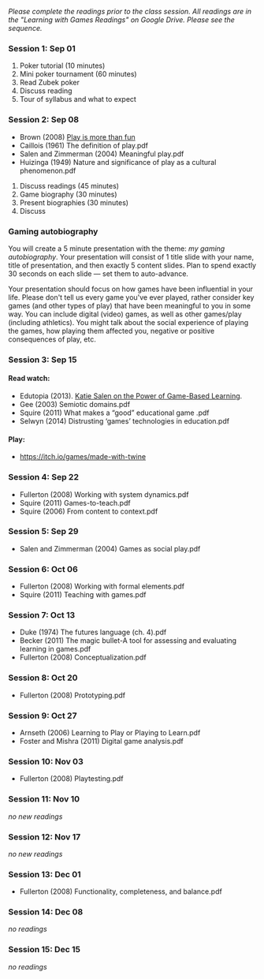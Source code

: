 
_Please complete the readings prior to the class session. All readings are in the "Learning with Games Readings" on Google Drive. Please see the sequence._



### Session 1: Sep 01

1. Poker tutorial (10 minutes)
2. Mini poker tournament (60 minutes)
3. Read Zubek poker
4. Discuss reading
5. Tour of syllabus and what to expect







### Session 2: Sep 08
- Brown (2008) [Play is more than fun](https://www.ted.com/talks/stuart_brown_play_is_more_than_just_fun)
- Caillois (1961) The definition of play.pdf
- Salen and Zimmerman (2004) Meaningful play.pdf
- Huizinga (1949) Nature and significance of play as a cultural phenomenon.pdf

1. Discuss readings (45 minutes)
2. Game biography (30 minutes)
3. Present biographies (30 minutes)
4. Discuss

### Gaming autobiography
You will create a 5 minute presentation with the theme: _my gaming autobiography_. Your presentation will consist of 1 title slide with your name, title of presentation, and then exactly 5 content slides. Plan to spend exactly 30 seconds on each slide &mdash; set them to auto-advance.

Your presentation should focus on how games have been influential in your life. Please don't tell us every game you've ever played, rather consider key games (and other types of play) that have been meaningful to you in some way. You can include digital (video) games, as well as other games/play (including athletics). You might talk about the social experience of playing the games, how playing them affected you, negative or positive consequences of play, etc.


### Session 3: Sep 15
#### Read watch:
- Edutopia (2013). [Katie Salen on the Power of Game-Based Learning](https://www.youtube.com/watch?embed=0&v=Wk_OfUHpCbM).
- Gee (2003) Semiotic domains.pdf
- Squire (2011) What makes a “good” educational game .pdf
- Selwyn (2014) Distrusting ‘games’ technologies in education.pdf

#### Play:
- https://itch.io/games/made-with-twine

### Session 4: Sep 22
- Fullerton (2008) Working with system dynamics.pdf
- Squire (2011) Games-to-teach.pdf
- Squire (2006) From content to context.pdf

### Session 5: Sep 29
- Salen and Zimmerman (2004) Games as social play.pdf

### Session 6: Oct 06
- Fullerton (2008) Working with formal elements.pdf
- Squire (2011) Teaching with games.pdf

### Session 7: Oct 13
- Duke (1974) The futures language (ch. 4).pdf
- Becker (2011) The magic bullet-A tool for assessing and evaluating learning in games.pdf
- Fullerton (2008) Conceptualization.pdf

### Session 8: Oct 20
- Fullerton (2008) Prototyping.pdf

### Session 9: Oct 27
- Arnseth (2006) Learning to Play or Playing to Learn.pdf
- Foster and Mishra (2011) Digital game analysis.pdf

### Session 10: Nov 03
- Fullerton (2008) Playtesting.pdf

### Session 11: Nov 10
_no new readings_

### Session 12: Nov 17
_no new readings_

### Session 13: Dec 01
- Fullerton (2008) Functionality, completeness, and balance.pdf

### Session 14: Dec 08
_no readings_

### Session 15: Dec 15
_no readings_
